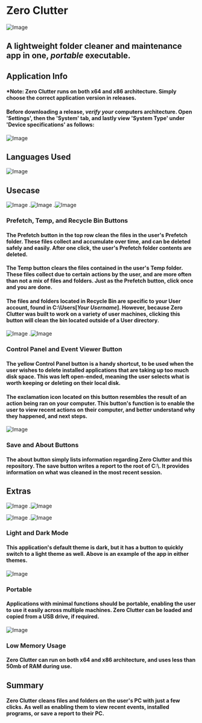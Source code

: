 # Zero Clutter

![Image](https://github.com/user-attachments/assets/bc2e760a-bce9-4294-b8d1-b73255ab980b)

## A lightweight folder cleaner and maintenance app in one, *portable* executable.

## Application Info

#### ***Note**: Zero Clutter runs on both x64 and x86 architecture. Simply choose the correct application version in releases.

#### Before downloading a release, *verify your* computers architecture. Open 'Settings', then the 'System' tab, and lastly view 'System Type' under 'Device specifications' as follows:

![Image](https://github.com/user-attachments/assets/46a5b1f6-a447-4f98-8a1d-d14b7d8d846c)


## Languages Used

![Image](https://github.com/user-attachments/assets/49aa2f30-1806-48f0-ab51-6f3a2c8611ff)

## Usecase

![Image](https://github.com/user-attachments/assets/9f314539-3241-4ed3-a162-3fa1fc0948a1)
.![Image](https://github.com/user-attachments/assets/8e4feba7-4b06-482d-9ab9-37366c0af26a)
.![Image](https://github.com/user-attachments/assets/a7ba78bf-de8c-4590-9c08-b1d3a0352823)


### Prefetch, Temp, and Recycle Bin Buttons

#### The Prefetch button in the top row clean the files in the user's Prefetch folder. These files collect and accumulate over time, and can be deleted safely and easily. After one click, the user's Prefetch folder contents are deleted.

#### The Temp button clears the files contained in the user's Temp folder. These files collect due to certain actions by the user, and are more often than not a mix of files and folders. Just as the Prefetch button, click once and you are done.

#### The files and folders located in Recycle Bin are specific to your User account, found in C:\Users\[*Your Username*]. However, because Zero Clutter was built to work on a variety of user machines, clicking this button will clean the bin located outside of a User directory.

![Image](https://github.com/user-attachments/assets/0ed26494-3586-41fd-9510-dc798f538907)
.![Image](https://github.com/user-attachments/assets/3de2f93d-12c6-4c8f-8ac8-6fba0375a775)

### Control Panel and Event Viewer Button

#### The yellow Control Panel button is a handy shortcut, to be used when the user wishes to delete installed applications that are taking up too much disk space. This was left open-ended, meaning the user selects what is worth keeping or deleting on their local disk.

#### The exclamation icon located on this button resembles the result of an action being ran on your computer. This button's function is to enable the user to view recent actions on their computer, and better understand why they happened, and next steps.

![Image](https://github.com/user-attachments/assets/c2449785-6b54-4e20-860e-66ab25cd150e)

### Save and About Buttons

#### The about button simply lists information regarding Zero Clutter and this repository. The save button writes a report to the root of C:\\. It provides information on what was cleaned in the most recent session.

## Extras

![Image](https://github.com/user-attachments/assets/118360d1-b73a-49c0-80c9-e52046a1eaba)
.![Image](https://github.com/user-attachments/assets/927b79d7-2187-4bf1-b4a6-043771d5e38a)

![Image](https://github.com/user-attachments/assets/1a82952d-7507-4d2d-a50e-a52021c71902)
.![Image](https://github.com/user-attachments/assets/7d80a2ef-dcdd-40ec-a7fe-01edabcb49d1)

### Light and Dark Mode

#### This application's default theme is dark, but it has a button to quickly switch to a light theme as well. Above is an example of the app in either themes.

![Image](https://github.com/user-attachments/assets/4dd5dbc3-6f4b-483e-89c1-adb30d4ef4b8)

### Portable

#### Applications with minimal functions should be portable, enabling the user to use it easily across multiple machines. Zero Clutter can be loaded and copied from a USB drive, if required.

![Image](https://github.com/user-attachments/assets/e9d6249f-3e31-48bc-b27c-5d7cae2fcf75)

### Low Memory Usage

#### Zero Clutter can run on both x64 and x86 architecture, and uses less than 50mb of RAM during use.

## Summary

#### Zero Clutter cleans files and folders on the user's PC with just a few clicks. As well as enabling them to view recent events, installed programs, or save a report to their PC.
